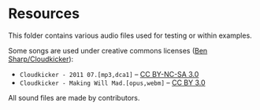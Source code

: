 # Resources
This folder contains various audio files used for testing or within examples.

Some songs are used under creative commons licenses ([Ben Sharp/Cloudkicker](https://cloudkicker.bandcamp.com/)):
* `Cloudkicker - 2011 07.[mp3,dca1]` – [CC BY-NC-SA 3.0](https://creativecommons.org/licenses/by-nc-sa/3.0/)
* `Cloudkicker - Making Will Mad.[opus,webm]` – [CC BY 3.0](https://creativecommons.org/licenses/by/3.0/)

All sound files are made by contributors.
